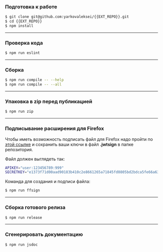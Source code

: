 ### Подготовка к работе

```bash
$ git clone git@github.com:yarkovaleksei/{{EXT_REPO}}.git
$ cd {{EXT_REPO}}
$ npm install
```

- - -
### Проверка кода

```bash
$ npm run eslint
```

- - -
### Сборка

```bash
$ npm run compile -- --help
$ npm run compile -- --all
```

- - -
### Упаковка в zip перед публикацией

```bash
$ npm run zip
```

- - -
### Подписывание расширения для Firefox

Чтобы иметь возможность подписать файл для Firefox надо пройти по [этой ссылке](https://addons.mozilla.org/en-US/developers/addon/api/key/) и сохранить ваши ключи в файл **.jwtsign** в папке репозитория.

Файл должен выглядеть так:

```bash
APIKEY="user:123456789:999"
SECRETKEY="e1373f71d00aad90183b410c2e8661265a71845fd0805bd2bdca5fe66a635cfb"
```

Команда для создания и подписи файла:

```bash
$ npm run ffsign
```

- - -
### Сборка готового релиза

```bash
$ npm run release
```

- - -
### Сгенерировать документацию

```bash
$ npm run jsdoc
```
